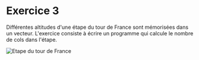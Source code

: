 # Exercice 3

Différentes altitudes d'une étape du tour de France sont mémorisées dans un vecteur.
L'exercice consiste à écrire un programme qui calcule le nombre de cols dans l'étape.

![Etape du tour de France](http://resize2-europe1.ladmedia.fr/r/622,311,FFFFFF,center-middle/img/var/europe1/storage/images/europe1/sport/tour-de-france-decouvrez-le-parcours-de-la-15eme-etape-entre-millau-et-carcassonne-3716216/49389803-1-fre-FR/Tour-de-France-decouvrez-le-parcours-de-la-15eme-etape-entre-Millau-et-Carcassonne.jpg)
